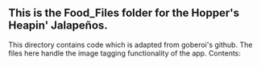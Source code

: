 ## This is the Food_Files folder for the Hopper's Heapin' Jalapeños.

This directory contains code which is adapted from goberoi's github. The files here handle the image tagging functionality of the app.
Contents:
